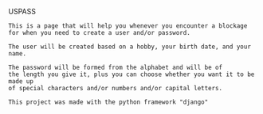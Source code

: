 USPASS

    This is a page that will help you whenever you encounter a blockage 
    for when you need to create a user and/or password. 

    The user will be created based on a hobby, your birth date, and your name.

    The password will be formed from the alphabet and will be of
    the length you give it, plus you can choose whether you want it to be made up
    of special characters and/or numbers and/or capital letters.

    This project was made with the python framework "django"
